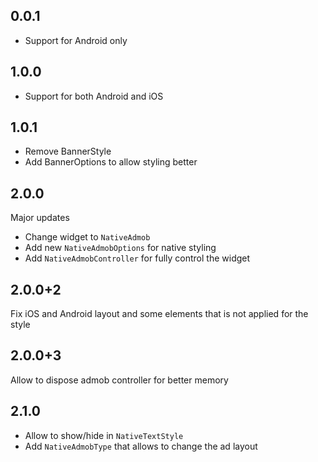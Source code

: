 ## 0.0.1

- Support for Android only

## 1.0.0

- Support for both Android and iOS

## 1.0.1

- Remove BannerStyle
- Add BannerOptions to allow styling better

## 2.0.0

Major updates

- Change widget to `NativeAdmob`
- Add new `NativeAdmobOptions` for native styling
- Add `NativeAdmobController` for fully control the widget

## 2.0.0+2

Fix iOS and Android layout and some elements that is not applied for the style

## 2.0.0+3

Allow to dispose admob controller for better memory

## 2.1.0

- Allow to show/hide in `NativeTextStyle`
- Add `NativeAdmobType` that allows to change the ad layout
